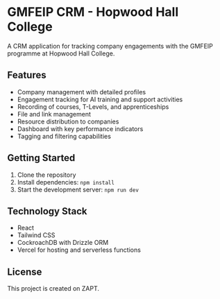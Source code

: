 # GMFEIP CRM - Hopwood Hall College

A CRM application for tracking company engagements with the GMFEIP programme at Hopwood Hall College.

## Features

- Company management with detailed profiles
- Engagement tracking for AI training and support activities
- Recording of courses, T-Levels, and apprenticeships
- File and link management
- Resource distribution to companies
- Dashboard with key performance indicators
- Tagging and filtering capabilities

## Getting Started

1. Clone the repository
2. Install dependencies: `npm install`
3. Start the development server: `npm run dev`

## Technology Stack

- React
- Tailwind CSS
- CockroachDB with Drizzle ORM
- Vercel for hosting and serverless functions

## License

This project is created on ZAPT.